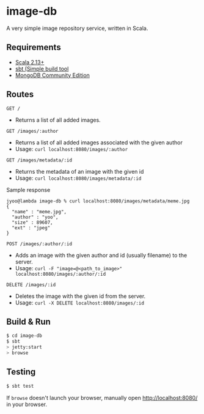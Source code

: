 # image-db #

A very simple image repository service, written in Scala.

## Requirements ##

* [Scala 2.13+](https://www.scala-lang.org/)
* [sbt (Simple build tool](https://www.scala-sbt.org/)
* [MongoDB Community Edition](https://www.mongodb.com/)

## Routes ##

`GET /`
* Returns a list of all added images.

`GET /images/:author`
* Returns a list of all added images associated with the given author
* Usage: `curl localhost:8080/images/:author`

`GET /images/metadata/:id`
* Returns the metadata of an image with the given id
* Usage: `curl localhost:8080/images/metadata/:id`

Sample response
```
jyoo@lambda image-db % curl localhost:8080/images/metadata/meme.jpg
{
  "name" : "meme.jpg",
  "author" : "yoo",
  "size" : 89607,
  "ext" : "jpeg"
}
```

`POST /images/:author/:id`
* Adds an image with the given author and id (usually filename) to the server.
* Usage: `curl -F "image=@<path_to_image>" localhost:8080/images/:author/:id`

`DELETE /images/:id`
* Deletes the image with the given id from the server.
* Usage: `curl -X DELETE localhost:8080/images/:id`

## Build & Run ##

```sh
$ cd image-db
$ sbt
> jetty:start
> browse
```

## Testing ##

```sh
$ sbt test
```

If `browse` doesn't launch your browser, manually open [http://localhost:8080/](http://localhost:8080/) in your browser.
